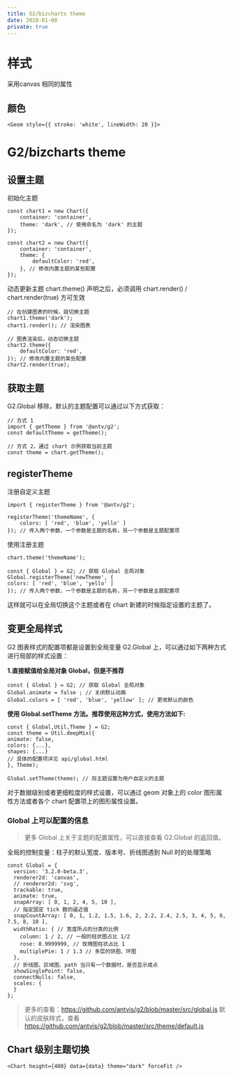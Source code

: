 ```yaml
---
title: G2/bizcharts theme
date: 2020-01-08
private: true
---
```

# 样式
采用canvas 相同的属性

## 颜色
    <Geom style={{ stroke: 'white', lineWidth: 20 }}>

# G2/bizcharts theme

## 设置主题
初始化主题

    const chart1 = new Chart({
        container: 'container',
        theme: 'dark', // 使用命名为 'dark' 的主题
    });

    const chart2 = new Chart({
        container: 'container',
        theme: {
            defaultColor: 'red',
        }, // 修改内置主题的某些配置
    });

动态更新主题
chart.theme() 声明之后，必须调用 chart.render() / chart.render(true) 方可生效

    // 在创建图表的时候，就切换主题
    chart1.theme('dark');
    chart1.render(); // 渲染图表

    // 图表渲染后，动态切换主题
    chart2.theme({
        defaultColor: 'red',
    }); // 修改内置主题的某些配置
    chart2.render(true);


## 获取主题
G2.Global 移除，默认的主题配置可以通过以下方式获取：

    // 方式 1
    import { getTheme } from '@antv/g2';
    const defaultTheme = getTheme();

    // 方式 2，通过 chart 示例获取当前主题
    const theme = chart.getTheme();

## registerTheme
注册自定义主题

    import { registerTheme } from '@antv/g2';

    registerTheme('themeName', {
        colors: [ 'red', 'blue', 'yello' ]
    }); // 传入两个参数，一个参数是主题的名称，另一个参数是主题配置项

使用注册主题

    chart.theme('themeName');

    const { Global } = G2; // 获取 Global 全局对象
    Global.registerTheme('newTheme', {
    colors: [ 'red', 'blue', 'yello' ]
    }); // 传入两个参数，一个参数是主题的名称，另一个参数是主题配置项

这样就可以在全局切换这个主题或者在 chart 新建的时候指定设置的主题了。

## 变更全局样式
G2 图表样式的配置项都是设置到全局变量 G2.Global 上，可以通过如下两种方式进行局部的样式设置：

**1.直接赋值给全局对象 Global，但是不推荐**

    const { Global } = G2; // 获取 Global 全局对象
    Global.animate = false ; // 关闭默认动画
    Global.colors = [ 'red', 'blue', 'yellow' ]; // 更改默认的颜色

**使用 Global.setTheme 方法。推荐使用这种方式，使用方法如下:**

    const { Global,Util,Theme } = G2; 
    const theme = Util.deepMix({
    animate: false,
    colors: {...},
    shapes: {...}
    // 具体的配置项详见 api/global.html
    }, Theme);

    Global.setTheme(theme); // 将主题设置为用户自定义的主题

对于数据级别或者更细粒度的样式设置，可以通过 geom 对象上的 color 图形属性方法或者各个 chart 配置项上的图形属性设置。


### Global 上可以配置的信息
> 更多 Global 上关于主题的配置属性，可以直接查看 G2.Global 的返回值。

全局的控制变量：柱子的默认宽度、版本号、折线图遇到 Null 时的处理策略

    const Global = {
      version: '3.2.0-beta.3',
      renderer2d: 'canvas',
      // renderer2d: 'svg',
      trackable: true,
      animate: true,
      snapArray: [ 0, 1, 2, 4, 5, 10 ],
      // 指定固定 tick 数的逼近值
      snapCountArray: [ 0, 1, 1.2, 1.5, 1.6, 2, 2.2, 2.4, 2.5, 3, 4, 5, 6, 7.5, 8, 10 ],
      widthRatio: { // 宽度所占的分类的比例
        column: 1 / 2, // 一般的柱状图占比 1/2
        rose: 0.9999999, // 玫瑰图柱状占比 1
        multiplePie: 1 / 1.3 // 多层的饼图、环图
      },
      // 折线图、区域图、path 当只有一个数据时，是否显示成点
      showSinglePoint: false,
      connectNulls: false,
      scales: {
      }
    };

> 更多的查看：https://github.com/antvis/g2/blob/master/src/global.js
> 默认的皮肤样式，查看 https://github.com/antvis/g2/blob/master/src/theme/default.js

## Chart 级别主题切换

    <Chart height={400} data={data} theme="dark" forceFit />